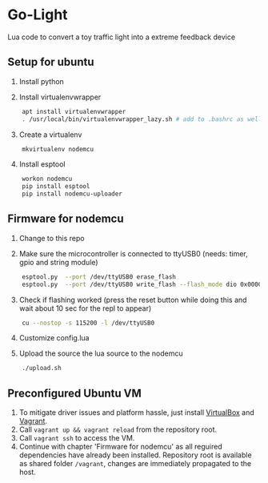 # Go-Light

Lua code to convert a toy traffic light into a extreme feedback device

## Setup for ubuntu

1. Install python

2. Install virtualenvwrapper
```bash
    apt install virtualenvwrapper
    . /usr/local/bin/virtualenvwrapper_lazy.sh # add to .bashrc as well
```
3. Create a virtualenv
```bash
    mkvirtualenv nodemcu
```
4. Install esptool
```bash
    workon nodemcu
    pip install esptool
    pip install nodemcu-uploader
```
## Firmware for nodemcu

1. Change to this repo

2. Make sure the microcontroller is connected to ttyUSB0 (needs: timer, gpio and string module)
```bash
    esptool.py  --port /dev/ttyUSB0 erase_flash
    esptool.py  --port /dev/ttyUSB0 write_flash --flash_mode dio 0x00000 nodemcu-master-*-integer.bin
```
3. Check if flashing worked (press the reset button while doing this and wait about 10 sec for the repl to appear)
```bash
    cu --nostop -s 115200 -l /dev/ttyUSB0
```
4. Customize config.lua

5. Upload the source the lua source to the nodemcu
```bash
    ./upload.sh
```
## Preconfigured Ubuntu VM

1. To mitigate driver issues and platform hassle, just install [VirtualBox](https://www.virtualbox.org/) and [Vagrant](https://www.vagrantup.com/). 
2. Call ```vagrant up && vagrant reload``` from the repository root.
4. Call ```vagrant ssh``` to access the VM. 
5. Continue with chapter 'Firmware for nodemcu' as all reguired dependencies have already been installed. Repository root is available as shared folder ```/vagrant```, changes are immediately propagated to the host.
